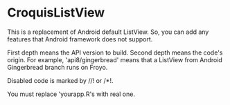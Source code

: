 CroquisListView
===============

This is a replacement of Android default ListView.
So, you can add any features that Android framework does not support.

First depth means the API version to build.
Second depth means the code's origin.
For example, 'api8/gingerbread' means that
a ListView from Android Gingerbread branch runs on Froyo.

Disabled code is marked by //! or /\*!.

You must replace 'yourapp.R's with real one.
